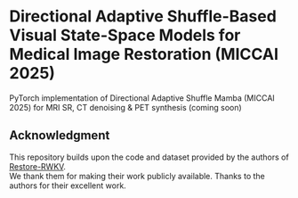 # Directional Adaptive Shuffle-Based Visual State-Space Models for Medical Image Restoration (MICCAI 2025)
PyTorch implementation of Directional Adaptive Shuffle Mamba (MICCAI 2025) for MRI SR, CT denoising &amp; PET synthesis (coming soon)



## Acknowledgment  
This repository builds upon the code and dataset provided by the authors of [Restore-RWKV](https://github.com/Yaziwel/Restore-RWKV).  
We thank them for making their work publicly available. Thanks to the authors for their excellent work.
